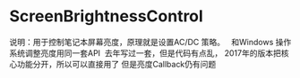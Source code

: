 # ScreenBrightnessControl
说明：用于控制笔记本屏幕亮度，原理就是设置AC/DC 策略。   
和Windows 操作系统调整亮度用同一套API  去年写过一套，但是代码有点乱，
2017年的版本把核心功能分开，所以可以直接用了
但是亮度Callback仍有问题
